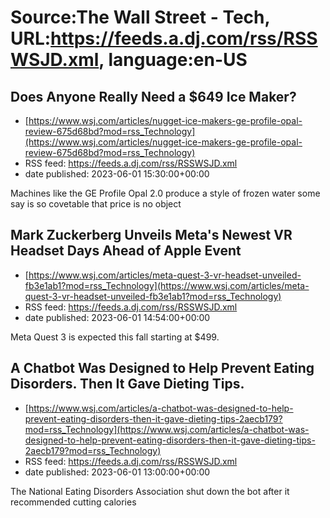 # Source:The Wall Street - Tech, URL:https://feeds.a.dj.com/rss/RSSWSJD.xml, language:en-US

## Does Anyone Really Need a $649 Ice Maker?
 - [https://www.wsj.com/articles/nugget-ice-makers-ge-profile-opal-review-675d68bd?mod=rss_Technology](https://www.wsj.com/articles/nugget-ice-makers-ge-profile-opal-review-675d68bd?mod=rss_Technology)
 - RSS feed: https://feeds.a.dj.com/rss/RSSWSJD.xml
 - date published: 2023-06-01 15:30:00+00:00

Machines like the GE Profile Opal 2.0 produce a style of frozen water some say is so covetable that price is no object

## Mark Zuckerberg Unveils Meta's Newest VR Headset Days Ahead of Apple Event
 - [https://www.wsj.com/articles/meta-quest-3-vr-headset-unveiled-fb3e1ab1?mod=rss_Technology](https://www.wsj.com/articles/meta-quest-3-vr-headset-unveiled-fb3e1ab1?mod=rss_Technology)
 - RSS feed: https://feeds.a.dj.com/rss/RSSWSJD.xml
 - date published: 2023-06-01 14:54:00+00:00

Meta Quest 3 is expected this fall starting at $499.

## A Chatbot Was Designed to Help Prevent Eating Disorders. Then It Gave Dieting Tips.
 - [https://www.wsj.com/articles/a-chatbot-was-designed-to-help-prevent-eating-disorders-then-it-gave-dieting-tips-2aecb179?mod=rss_Technology](https://www.wsj.com/articles/a-chatbot-was-designed-to-help-prevent-eating-disorders-then-it-gave-dieting-tips-2aecb179?mod=rss_Technology)
 - RSS feed: https://feeds.a.dj.com/rss/RSSWSJD.xml
 - date published: 2023-06-01 13:00:00+00:00

The National Eating Disorders Association shut down the bot after it recommended cutting calories

